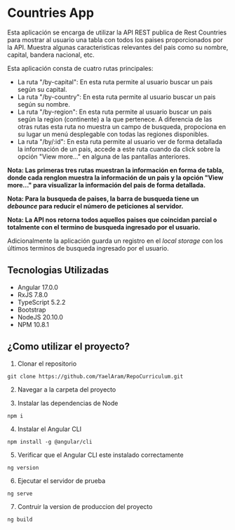 # Countries App

Esta aplicación se encarga de utilizar la API REST publica de Rest Countries para mostrar al usuario
una tabla con todos los paises proporcionados por la API. Muestra algunas caracteristicas relevantes del pais como
su nombre, capital, bandera nacional, etc.

Esta aplicación consta de cuatro rutas principales:

- La ruta "/by-capital": En esta ruta permite al usuario buscar un pais según su capital.
- La ruta "/by-country": En esta ruta permite al usuario buscar un pais según su nombre.
- La ruta "/by-region": En esta ruta permite al usuario buscar un pais según la region (continente) a la
  que pertenece. A diferencia de las otras rutas esta ruta no muestra un campo de busqueda, propociona en su lugar
  un menú desplegable con todas las regiones disponibles.
- La ruta "/by/:id": En esta ruta permite al usuario ver de forma detallada la información de un pais, accede
  a este ruta cuando da click sobre la opción "View more..." en alguna de las pantallas anteriores.

**Nota: Las primeras tres rutas muestran la información en forma de tabla, donde cada renglon muestra la
información de un pais y la opción "View more..." para visualizar la información del pais de forma detallada.**

**Nota: Para la busqueda de paises, la barra de busqueda tiene un _debounce_ para reducir el número de peticiones
al servidor.**

**Nota: La API nos retorna todos aquellos paises que coincidan parcial o totalmente con el termino de busqueda
ingresado por el usuario.**

Adicionalmente la aplicación guarda un registro en el _local storage_ con los últimos terminos de busqueda ingresado por
el usuario.

## Tecnologias Utilizadas

- Angular 17.0.0
- RxJS 7.8.0
- TypeScript 5.2.2
- Bootstrap
- NodeJS 20.10.0
- NPM 10.8.1

## ¿Como utilizar el proyecto?

1. Clonar el repositorio

```
git clone https://github.com/YaelAram/RepoCurriculum.git
```

2. Navegar a la carpeta del proyecto

3. Instalar las dependencias de Node

```
npm i
```

4. Instalar el Angular CLI

```
npm install -g @angular/cli
```

5. Verificar que el Angular CLI este instalado correctamente

```
ng version
```

6. Ejecutar el servidor de prueba

```
ng serve
```

7. Contruir la version de produccion del proyecto

```
ng build
```
